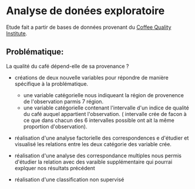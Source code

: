 # Analyse de donées exploratoire

Etude fait a partir de bases de données provenant du [Coffee Quality Institute](https://github.com/jldbc/coffee-quality-database/find/master).

## Problématique:

La qualité du café dépend-elle de sa provenance ?


- créations de deux nouvelle variables pour répondre de manière spécifique à la problématique.
    - une variable catégorielle nous indiqueant la région de provenence de l'observation parmis 7 région.
    - une variable catégorielle contenant l'intervalle d'un indice de qualité du café auquel appartient l'observation. ( intervalle crée de facon à ce que dans chacun des 6 intervalles possible ont ait la même proportion d'observation).

- réalisation d'une analyse factorielle des correspondences e
d'étudier et visualisé les relations entre les deux catégorie des variable crée.

- réalisation d'une analyse des correspondance multiples
nous permis d'étudier la relation avec des varaible supplémentaire qui pourrai explquer nos résultats précédent

- réalisation d'une classification non supervisé

